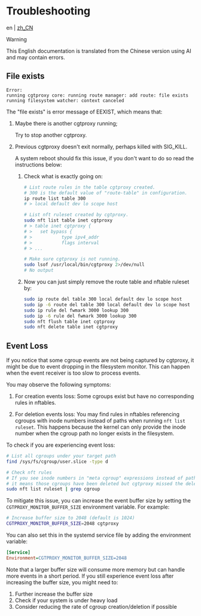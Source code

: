 <!--
SPDX-FileCopyrightText: 2025 Chen Linxuan <me@black-desk.cn>

SPDX-License-Identifier: MIT
-->

# Troubleshooting

en | [zh_CN](./troubleshooting.zh_CN.md)

<!-- Do not remove this warning when updating documentation -->

> [!WARNING]
>
> This English documentation is translated from the Chinese version using AI and
> may contain errors.

## File exists

```text
Error:
running cgtproxy core: running route manager: add route: file exists
running filesystem watcher: context canceled
```

The "file exists" is error message of EEXIST, which means that:

1. Maybe there is another cgtproxy running;

   Try to stop another cgtproxy.

2. Previous cgtproxy doesn't exit normally, perhaps killed with SIG_KILL.

   A system reboot should fix this issue,
   if you don't want to do so read the instructions below:

   1. Check what is exactly going on:

      ```bash
      # List route rules in the table cgtproxy created.
      # 300 is the default value of "route-table" in configuration.
      ip route list table 300
      # > local default dev lo scope host

      # List nft ruleset created by cgtproxy.
      sudo nft list table inet cgtproxy
      # > table inet cgtproxy {
      # >   set bypass {
      # >           type ipv4_addr
      # >           flags interval
      # > ...

      # Make sure cgtproxy is not running.
      sudo lsof /usr/local/bin/cgtproxy 2>/dev/null
      # No output
      ```

   2. Now you can just simply remove the route table and nftable ruleset by:

      ```bash
      sudo ip route del table 300 local default dev lo scope host
      sudo ip -6 route del table 300 local default dev lo scope host
      sudo ip rule del fwmark 3000 lookup 300
      sudo ip -6 rule del fwmark 3000 lookup 300
      sudo nft flush table inet cgtproxy
      sudo nft delete table inet cgtproxy
      ```

## Event Loss

If you notice that some cgroup events are not being captured by cgtproxy,
it might be due to event dropping in the filesystem monitor.
This can happen when the event receiver is too slow to process events.

You may observe the following symptoms:

1. For creation events loss:
   Some cgroups exist but have no corresponding rules in nftables.

2. For deletion events loss:
   You may find rules in nftables referencing cgroups with inode numbers
   instead of paths when running `nft list ruleset`.
   This happens because the kernel can only provide the inode number
   when the cgroup path no longer exists in the filesystem.

To check if you are experiencing event loss:

```bash
# List all cgroups under your target path
find /sys/fs/cgroup/user.slice -type d

# Check nft rules
# If you see inode numbers in "meta cgroup" expressions instead of paths,
# it means those cgroups have been deleted but cgtproxy missed the deletion events
sudo nft list ruleset | grep cgroup
```

To mitigate this issue,
you can increase the event buffer size by setting
the `CGTPROXY_MONITOR_BUFFER_SIZE` environment variable.
For example:

```bash
# Increase buffer size to 2048 (default is 1024)
CGTPROXY_MONITOR_BUFFER_SIZE=2048 cgtproxy
```

You can also set this in the systemd service file
by adding the environment variable:

```ini
[Service]
Environment=CGTPROXY_MONITOR_BUFFER_SIZE=2048
```

Note that a larger buffer size will consume more memory
but can handle more events in a short period.
If you still experience event loss after increasing the buffer size,
you might need to:

1. Further increase the buffer size
2. Check if your system is under heavy load
3. Consider reducing the rate of cgroup creation/deletion if possible
